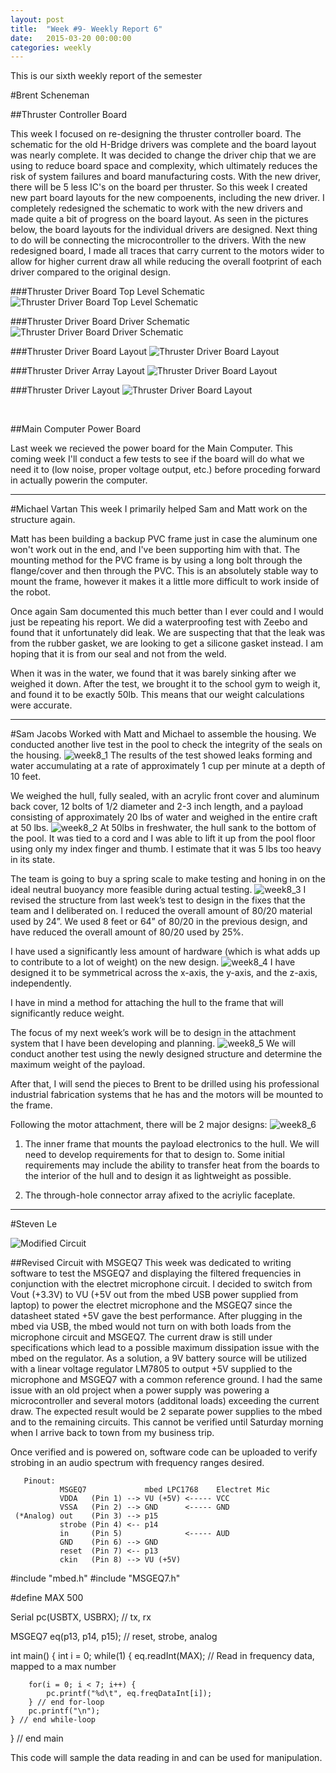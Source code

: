 ```yaml
---
layout: post
title:  "Week #9- Weekly Report 6"
date:   2015-03-20 00:00:00
categories: weekly
---
```


This is our sixth weekly report of the semester

#Brent Scheneman

##Thruster Controller Board

This week I focused on re-designing the thruster controller board. The schematic for the old H-Bridge drivers was complete and the board layout was nearly complete. It was decided to change the driver chip that we are using to reduce board space and complexity, which ultimately reduces the risk of system failures and board manufacturing costs. With the new driver, there will be 5 less IC's on the board per thruster. So this week I created new part board layouts for the new compoenents, including the new driver. I completely redesigned the schematic to work with the new drivers and made quite a bit of progress on the board layout. As seen in the pictures below, the board layouts for the individual drivers are designed. Next thing to do will be connecting the microcontroller to the drivers. With the new redesigned board, I made all traces that carry current to the motors wider to allow for higher current draw all while reducing the overall footprint of each driver compared to the original design.

###Thruster Driver Board Top Level Schematic
![Thruster Driver Board Top Level Schematic](/images/ThrusterBoard_TopLevelSch.png)

###Thruster Driver Board Driver Schematic
![Thruster Driver Board Driver Schematic](/images/ThrusterBoard_DriverSch.png)

###Thruster Driver Board Layout
![Thruster Driver Board Layout](/images/ThrusterBoard_TopLevelBrd.png)

###Thruster Driver Array Layout
![Thruster Driver Board Layout](/images/ThrusterBoard_DriverArrayBrd.png)

###Thruster Driver Layout
![Thruster Driver Board Layout](/images/ThrusterBoard_DriverBrd.png)

<br>

##Main Computer Power Board

Last week we recieved the power board for the Main Computer. This coming week I'll conduct a few tests to see if the board will do what we need it to (low noise, proper voltage output, etc.) before proceding forward in actually powerin the computer.

---

#Michael Vartan
This week I primarily helped Sam and Matt work on the structure again. 

Matt has been building a backup PVC frame just in case the aluminum one won't 
work out in the end, and I've been supporting him with that. The mounting 
method for the PVC frame is by using a long bolt through the flange/cover and 
then through the PVC. This is an absolutely stable way to mount the frame, 
however it makes it a little more difficult to work inside of the robot.

Once again Sam documented this much better than I ever could and I would just
be repeating his report. We did a waterproofing test with Zeebo and found that
it unfortunately did leak. We are suspecting that that the leak was from the rubber gasket, we are looking to get a silicone gasket instead. I am hoping that it is from our seal and not from the weld.

When it was in the water, we found that it was barely sinking after we weighed it down. After the test, we brought it to the school gym to weigh it, and found it to be exactly 50lb. This means that our weight calculations were accurate.

<div id="iframehere"></div>
<script>
//workaround because github/jekyll won't let me put an 
//iframe directly into the html.
    document.getElementById("iframehere").innerHTML = "<iframe width='100%' height='600px' frameborder='0' src='https://docs.google.com/spreadsheets/d/1r5tAl0xX0g0Y5hXtF5OFBNnbssQBHQ7P4RdQyiwTomY/edit?usp=sharing&single=true&gid=0&output=html'>test</iframe>";
</script>



---

#Sam Jacobs
Worked with Matt and Michael to assemble the housing. We conducted another live test in the pool to check the integrity of the seals on the housing.
![week8_1](/images/week8_1.png)
The results of the test showed leaks forming and water accumulating at a rate of approximately 1 cup per minute at a depth of 10 feet.

We weighed the hull, fully sealed, with an acrylic front cover and aluminum back cover, 12 bolts of 1/2 diameter and 2-3 inch length, and a payload consisting of approximately 20 lbs of water and weighed in the entire craft at 50 lbs. 
![week8_2](/images/week8_2.png)
At 50lbs in freshwater, the hull sank to the bottom of the pool. It was tied to a cord and I was able to lift it up from the pool floor using only my index finger and thumb. I estimate that it was 5 lbs too heavy in its state.

The team is going to buy a spring scale to make testing and honing in on the ideal neutral buoyancy more feasible during actual testing.
![week8_3](/images/week8_3.png)
I revised the structure from last week’s test to design in the fixes that the team and I deliberated on. I reduced the overall amount of 80/20 material used by 24”. We used 8 feet or 64” of 80/20 in the previous design, and have reduced the overall amount of 80/20 used by 25%. 

I have used a significantly less amount of hardware (which is what adds up to contribute to a lot of weight) on the new design.
![week8_4](/images/week8_4.png)
I have designed it to be symmetrical across the x-axis, the y-axis, and the z-axis, independently.

I have in mind a method for attaching the hull to the frame that will significantly reduce weight. 

The focus of my next week’s work will be to design in the attachment system that I have been developing and planning. 
![week8_5](/images/week8_5.png)
We will conduct another test using the newly designed structure and determine the maximum weight of the payload. 

After that, I will send the pieces to Brent to be drilled using his professional industrial fabrication systems that he has and the motors will be mounted to the frame.

Following the motor attachment, there will be 2 major designs:
![week8_6](/images/week8_6.png)

1. The inner frame that mounts the payload electronics to the hull. We will need to develop requirements for that to design to. Some initial requirements may include the ability to transfer heat from the boards to the interior of the hull and to design it as lightweight as possible.

2. The  through-hole connector array afixed to the acriylic faceplate.
---

#Steven Le

![Modified Circuit](/images/am_schematic_rx_v2.png)

##Revised Circuit with MSGEQ7
This week was dedicated to writing software to test the MSGEQ7 and displaying the filtered frequencies in conjunction with the electret microphone circuit.  I decided to switch from Vout (+3.3V) to VU (+5V out from the mbed USB power supplied from laptop) to power the electret microphone and the MSGEQ7 since the datasheet stated +5V gave the best performance.  After plugging in the mbed via USB, the mbed would not turn on with both loads from the microphone circuit and MSGEQ7.  The current draw is still under specifications which lead to a possible maximum dissipation issue with the mbed on the regulator.  As a solution, a 9V battery source will be utilized with a linear voltage regulator LM7805 to output +5V supplied to the microphone and MSGEQ7 with a common reference ground.  I had the same issue with an old project when a power supply was powering a microcontroller and several motors (additonal loads) exceeding the current draw.  The expected result would be 2 separate power supplies to the mbed and to the remaining circuits.  This cannot be verified until Saturday morning when I arrive back to town from my business trip.

Once verified and is powered on, software code can be uploaded to verify strobing in an audio spectrum with frequency ranges desired.

       Pinout:
               MSGEQ7             mbed LPC1768    Electret Mic                   
               VDDA   (Pin 1) --> VU (+5V) <----- VCC                            
               VSSA   (Pin 2) --> GND      <----- GND                            
     (*Analog) out    (Pin 3) --> p15                                            
               strobe (Pin 4) <-- p14                                            
               in     (Pin 5)              <----- AUD                            
               GND    (Pin 6) --> GND                                            
               reset  (Pin 7) <-- p13                                            
               ckin   (Pin 8) --> VU (+5V)                                       
                                                                                 

#include "mbed.h"
#include "MSGEQ7.h"

#define MAX 500

Serial pc(USBTX, USBRX);    // tx, rx

MSGEQ7 eq(p13, p14, p15);   // reset, strobe, analog

int main() {
    int i = 0;
    while(1) {
        eq.readInt(MAX); // Read in frequency data, mapped to a max number

        for(i = 0; i < 7; i++) {
            pc.printf("%d\t", eq.freqDataInt[i]);
        } // end for-loop
        pc.printf("\n");
    } // end while-loop
} // end main

This code will sample the data reading in and can be used for manipulation.
